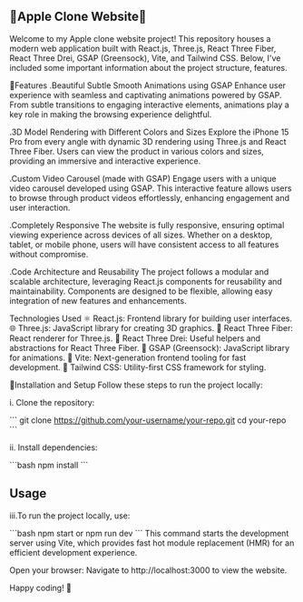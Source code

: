 🍏Apple Clone Website🍏
-------------------------
Welcome to my Apple clone website project! This repository houses a modern web application built with React.js, Three.js, React Three Fiber, React Three Drei, GSAP (Greensock), Vite, and Tailwind CSS. Below, I've included some important information about the project structure, features.

🌈Features
.Beautiful Subtle Smooth Animations using GSAP
Enhance user experience with seamless and captivating animations powered by GSAP. From subtle transitions to engaging interactive elements, animations play a key role in making the browsing experience delightful.

.3D Model Rendering with Different Colors and Sizes
Explore the iPhone 15 Pro from every angle with dynamic 3D rendering using Three.js and React Three Fiber. Users can view the product in various colors and sizes, providing an immersive and interactive experience.

.Custom Video Carousel (made with GSAP)
Engage users with a unique video carousel developed using GSAP. This interactive feature allows users to browse through product videos effortlessly, enhancing engagement and user interaction.

.Completely Responsive
The website is fully responsive, ensuring optimal viewing experience across devices of all sizes. Whether on a desktop, tablet, or mobile phone, users will have consistent access to all features without compromise.

.Code Architecture and Reusability
The project follows a modular and scalable architecture, leveraging React.js components for reusability and maintainability. Components are designed to be flexible, allowing easy integration of new features and enhancements.

Technologies Used
⚛️ React.js: Frontend library for building user interfaces.
🌐 Three.js: JavaScript library for creating 3D graphics.
🔶 React Three Fiber: React renderer for Three.js.
🔧 React Three Drei: Useful helpers and abstractions for React Three Fiber.
🌈 GSAP (Greensock): JavaScript library for animations.
🚀 Vite: Next-generation frontend tooling for fast development.
🎨 Tailwind CSS: Utility-first CSS framework for styling.

🔧Installation and Setup
Follow these steps to run the project locally:

i. Clone the repository:

   \```
   git clone https://github.com/your-username/your-repo.git
   cd your-repo
   \```

ii. Install dependencies:

   \```bash
   npm install
   \```

## Usage

iii.To run the project locally, use:

   \```bash
   npm start or npm run dev 
   \```
This command starts the development server using Vite, which provides fast hot module replacement (HMR) for an efficient development experience.

Open your browser:
Navigate to http://localhost:3000 to view the website.

Happy coding! 🍏


